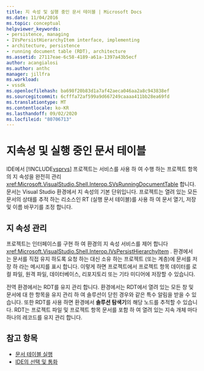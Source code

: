 ```yaml
---
title: 지 속성 및 실행 중인 문서 테이블 | Microsoft Docs
ms.date: 11/04/2016
ms.topic: conceptual
helpviewer_keywords:
- persistence, managing
- IVsPersistHierarchyItem interface, implementing
- architecture, persistence
- running document table (RDT), architecture
ms.assetid: 27117eae-6c58-4189-a61a-1397a43b5ecf
author: acangialosi
ms.author: anthc
manager: jillfra
ms.workload:
- vssdk
ms.openlocfilehash: ba698f20b83d1a7af42aeca046aa2a8c943838ef
ms.sourcegitcommit: 6cfffa72af599a9d667249caaaa411bb28ea69fd
ms.translationtype: MT
ms.contentlocale: ko-KR
ms.lasthandoff: 09/02/2020
ms.locfileid: "80706713"
---
```

# <a name="persistence-and-the-running-document-table"></a>지속성 및 실행 중인 문서 테이블
IDE에서 [!INCLUDE[vsprvs](../../code-quality/includes/vsprvs_md.md)] 프로젝트는 서비스를 사용 하 여 수행 하는 프로젝트 항목의 지 속성을 완전히 관리 <xref:Microsoft.VisualStudio.Shell.Interop.SVsRunningDocumentTable> 합니다. 문서는 Visual Studio 환경에서 지 속성의 기본 단위입니다. 프로젝트는 열려 있는 모든 문서의 상태를 추적 하는 리소스인 RT (실행 문서 테이블)를 사용 하 여 문서 열기, 저장 및 이름 바꾸기를 조정 합니다.

## <a name="managing-persistence"></a>지 속성 관리
 프로젝트는 인터페이스를 구현 하 여 환경의 지 속성 서비스를 제어 합니다 <xref:Microsoft.VisualStudio.Shell.Interop.IVsPersistHierarchyItem> . 환경에서는 문서를 직접 유지 하도록 요청 하는 대신 소유 하는 프로젝트 (또는 계층)에 문서를 저장 하 라는 메시지를 표시 합니다. 이렇게 하면 프로젝트에서 프로젝트 항목 데이터를 로컬 파일, 원격 파일, 데이터베이스, 리포지토리 또는 기타 미디어에 저장할 수 있습니다.

 전역 환경에서는 RDT를 유지 관리 합니다. 환경에서는 RDT에서 열려 있는 모든 창 및 문서에 대 한 항목을 유지 관리 하 여 솔루션이 닫힌 경우와 같은 특수 알림을 받을 수 있습니다. 또한 RDT를 사용 하면 환경에서 **솔루션 탐색기**의 해당 노드를 추적할 수 있습니다. RDT는 프로젝트 파일 및 프로젝트 항목 문서를 포함 하 여 열려 있는 지속 개체 마다 하나의 레코드를 유지 관리 합니다.

## <a name="see-also"></a>참고 항목
- [문서 테이블 실행](../../extensibility/internals/running-document-table.md)
- [IDE의 선택 및 통화](../../extensibility/internals/selection-and-currency-in-the-ide.md)
